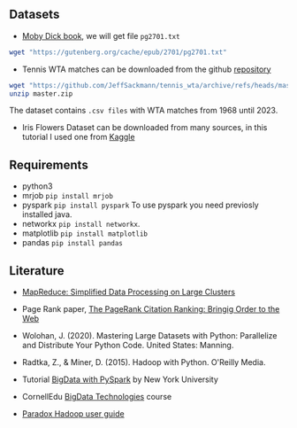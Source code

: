 ## Datasets

- [Moby Dick book](https://nyu-cds.github.io/python-bigdata/files/pg2701.txt), we will get file ```pg2701.txt```

``` sh
wget "https://gutenberg.org/cache/epub/2701/pg2701.txt"
```

- Tennis WTA matches can be downloaded from the github [repository](https://github.com/JeffSackmann/tennis_wta) 

``` sh
wget "https://github.com/JeffSackmann/tennis_wta/archive/refs/heads/master.zip"
unzip master.zip
```
The dataset contains `.csv files` with WTA matches from 1968 until 2023. 

- Iris Flowers Dataset can be downloaded from many sources, in this tutorial I used one from [Kaggle](https://www.kaggle.com/datasets/himanshunakrani/iris-dataset)



## Requirements

- python3
- mrjob ```pip install mrjob```
- pyspark ```pip install pyspark``` To use pyspark you need previosly installed java. 
- networkx ```pip install networkx```.
- matplotlib ```pip install matplotlib```
- pandas ```pip install pandas```

## Literature
- [MapReduce: Simplified Data Processing on Large Clusters](https://static.googleusercontent.com/media/research.google.com/en//archive/mapreduce-osdi04.pdf)
-  Page Rank paper, [The PageRank Citation Ranking: Bringig Order to the Web](https://www.cis.upenn.edu/~mkearns/teaching/NetworkedLife/pagerank.pdf)

- Wolohan, J. (2020). Mastering Large Datasets with Python: Parallelize and Distribute Your Python Code. United States: Manning.
-  Radtka, Z., & Miner, D. (2015). Hadoop with Python. O'Reilly Media.
-  Tutorial [BigData with PySpark](https://nyu-cds.github.io/python-bigdata/) by New York University 
-  CornellEdu [BigData Technologies](https://people.orie.cornell.edu/vc333/orie5270/lectures/01/) course

- [Paradox Hadoop user guide](https://www.scl.rs/PARADOX_User_Guide/hadoop-user-guide.html)

